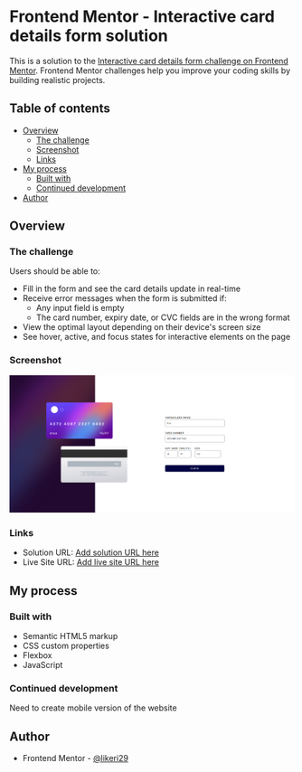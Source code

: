 # Frontend Mentor - Interactive card details form solution

This is a solution to the [Interactive card details form challenge on Frontend Mentor](https://www.frontendmentor.io/challenges/interactive-card-details-form-XpS8cKZDWw). Frontend Mentor challenges help you improve your coding skills by building realistic projects. 

## Table of contents

- [Overview](#overview)
  - [The challenge](#the-challenge)
  - [Screenshot](#screenshot)
  - [Links](#links)
- [My process](#my-process)
  - [Built with](#built-with)
  - [Continued development](#continued-development)
- [Author](#author)

## Overview

### The challenge

Users should be able to:

- Fill in the form and see the card details update in real-time
- Receive error messages when the form is submitted if:
  - Any input field is empty
  - The card number, expiry date, or CVC fields are in the wrong format
- View the optimal layout depending on their device's screen size
- See hover, active, and focus states for interactive elements on the page

### Screenshot

![](./src/images/Screenshot.png)

### Links

- Solution URL: [Add solution URL here](https://github.com/likeri29/interactve-card)
- Live Site URL: [Add live site URL here](https://likeri29.github.io/interactve-card/)

## My process

### Built with

- Semantic HTML5 markup
- CSS custom properties
- Flexbox
- JavaScript

### Continued development

Need to create mobile version of the website

## Author

- Frontend Mentor - [@likeri29](https://www.frontendmentor.io/profile/likeri29)